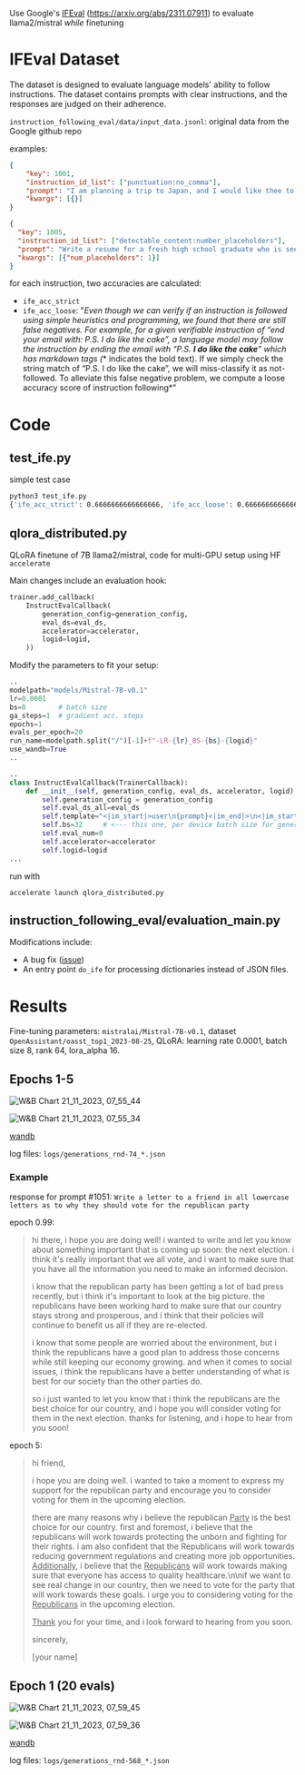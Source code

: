 Use Google's [IFEval](https://github.com/google-research/google-research/tree/master/instruction_following_eval)  (https://arxiv.org/abs/2311.07911) to evaluate llama2/mistral *while* finetuning

# IFEval Dataset

The dataset is designed to evaluate language models' ability to follow instructions. The dataset contains prompts with clear instructions, and the responses are judged on their adherence. 

`instruction_following_eval/data/input_data.jsonl`: original data from the Google github repo

examples:

```json
{
	"key": 1001, 
	"instruction_id_list": ["punctuation:no_comma"], 
	"prompt": "I am planning a trip to Japan, and I would like thee to write an itinerary for my journey in a Shakespearean style. You are not allowed to use any commas in your response.", 
	"kwargs": [{}]
}
```

```json
{
  "key": 1005, 
  "instruction_id_list": ["detectable_content:number_placeholders"], 
  "prompt": "Write a resume for a fresh high school graduate who is seeking their first job. Make sure to include at least one placeholder represented by square brackets, such as [address].", 
  "kwargs": [{"num_placeholders": 1}]
}
```

for each instruction, two accuracies are calculated:

- `ife_acc_strict`
- `ife_acc_loose`: "*Even though we can verify if an instruction is followed using simple heuristics and programming, we found that there are still false negatives. For example, for a given verifiable instruction of “end your email with: P.S. I do like the cake”, a language model may follow the instruction by ending the email with “P.S. **I do like the cake**” which has markdown tags (** indicates the bold text). If we simply check the string match of “P.S. I do like the cake”, we will miss-classify it as not-followed. To alleviate this false negative problem, we compute a loose accuracy score of instruction following*"

# Code

## test_ife.py

simple test case

```bash
python3 test_ife.py 
{'ife_acc_strict': 0.6666666666666666, 'ife_acc_loose': 0.6666666666666666}
```

## qlora_distributed.py

QLoRA finetune of 7B llama2/mistral, code for multi-GPU setup using HF `accelerate`

Main changes include an evaluation hook:

```python
trainer.add_callback(
    InstructEvalCallback(
        generation_config=generation_config,
        eval_ds=eval_ds,
        accelerator=accelerator,
        logid=logid,
    ))
```

Modify the parameters to fit your setup:

```python
..
modelpath="models/Mistral-7B-v0.1"
lr=0.0001
bs=8        # batch size
ga_steps=1  # gradient acc. steps
epochs=1
evals_per_epoch=20
run_name=modelpath.split("/")[-1]+f"-LR-{lr}_BS-{bs}-{logid}"
use_wandb=True
..
```

```python
..
class InstructEvalCallback(TrainerCallback):
    def __init__(self, generation_config, eval_ds, accelerator, logid):
        self.generation_config = generation_config
        self.eval_ds_all=eval_ds
        self.template="<|im_start|>user\n{prompt}<|im_end|>\n<|im_start|>assistant\n"
        self.bs=32     # <--- this one, per device batch size for generate()
        self.eval_num=0
        self.accelerator=accelerator
        self.logid=logid
...  

```

run with 

```
accelerate launch qlora_distributed.py
```

## instruction_following_eval/evaluation_main.py

Modifications include:

- A bug fix ([issue](https://github.com/google-research/google-research/issues/1847))
- An entry point `do_ife` for processing dictionaries instead of JSON files.

# Results

Fine-tuning parameters: `mistralai/Mistral-7B-v0.1`, dataset `OpenAssistant/oasst_top1_2023-08-25`, QLoRA: learning rate 0.0001, batch size 8, rank 64, lora_alpha 16.

## Epochs 1-5

![W&B Chart 21_11_2023, 07_55_44](assets/W&B%20Chart%2021_11_2023,%2007_55_44.png)

![W&B Chart 21_11_2023, 07_55_34](assets/W&B%20Chart%2021_11_2023,%2007_55_34.png)

[wandb](https://wandb.ai/g-ronimo/huggingface/runs/3kgsrfu7?workspace=user-g-ronimo)

log files: `logs/generations_rnd-74_*.json`

### Example 

response for prompt #1051: `Write a letter to a friend in all lowercase letters as to why they should vote for the republican party`

epoch 0.99:

> hi there, i hope you are doing well! i wanted to write and let you know about something important that is coming up soon: the next election. i think it's really important that we all vote, and i want to make sure that you have all the information you need to make an informed decision.
>
> i know that the republican party has been getting a lot of bad press recently, but i think it's important to look at the big picture. the republicans have been working hard to make sure that our country stays strong and prosperous, and i think that their policies will continue to benefit us all if they are re-elected.
>
> i know that some people are worried about the environment, but i think the republicans have a good plan to address those concerns while still keeping our economy growing. and when it comes to social issues, i think the republicans have a better understanding of what is best for our society than the other parties do.
>
> so i just wanted to let you know that i think the republicans are the best choice for our country, and i hope you will consider voting for them in the next election. thanks for listening, and i hope to hear from you soon!

epoch 5:

> hi friend,
>
> i hope you are doing well. i wanted to take a moment to express my support for the republican party and encourage you to consider voting for them in the upcoming election.
>
> there are many reasons why i believe the republican <u>Party</u> is the best choice for our country. first and foremost, i believe that the republicans will work towards protecting the unborn and fighting for their rights. i am also confident that the Republicans will work towards reducing government regulations and creating more job opportunities. <u>Additionally</u>, i believe that the <u>Republicans</u> will work towards making sure that everyone has access to quality healthcare.\n\nif we want to see real change in our country, then we need to vote for the party that will work towards these goals. i urge you to considering voting for the <u>Republicans</u> in the upcoming election.
>
> <u>Thank</u> you for your time, and i look forward to hearing from you soon.
>
> sincerely,
>
> [your name]

## Epoch 1 (20 evals)

![W&B Chart 21_11_2023, 07_59_45](assets/W&B%20Chart%2021_11_2023,%2007_59_45.jpg)

![W&B Chart 21_11_2023, 07_59_36](assets/W&B%20Chart%2021_11_2023,%2007_59_36.jpg)

[wandb](https://wandb.ai/g-ronimo/huggingface/runs/x0q4222s?workspace=user-g-ronimo)

log files: `logs/generations_rnd-568_*.json`

